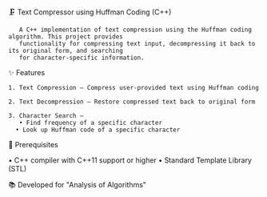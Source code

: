 🗜️ Text Compressor using Huffman Coding (C++)

       A C++ implementation of text compression using the Huffman coding algorithm. This project provides 
       functionality for compressing text input, decompressing it back to its original form, and searching 
       for character-specific information.


✨ Features

    1. Text Compression — Compress user-provided text using Huffman coding

    2. Text Decompression — Restore compressed text back to original form

    3. Character Search —
       • Find frequency of a specific character
      • Look up Huffman code of a specific character


🚀 Prerequisites

• C++ compiler with C++11 support or higher
• Standard Template Library (STL)


📚 Developed for
"Analysis of Algorithms" 
